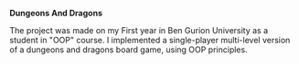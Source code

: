 **Dungeons And Dragons**

The project was made on my First year in Ben Gurion University as a student in "OOP" course.
I implemented a single-player multi-level version of a dungeons and dragons board game, using OOP principles.

